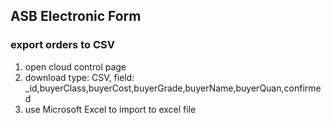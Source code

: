 ## ASB Electronic Form ##
### export orders to CSV ###
1.  open cloud control page
2.	download type: CSV, field: _id,buyerClass,buyerCost,buyerGrade,buyerName,buyerQuan,confirmed
3.	use Microsoft Excel to import to excel file